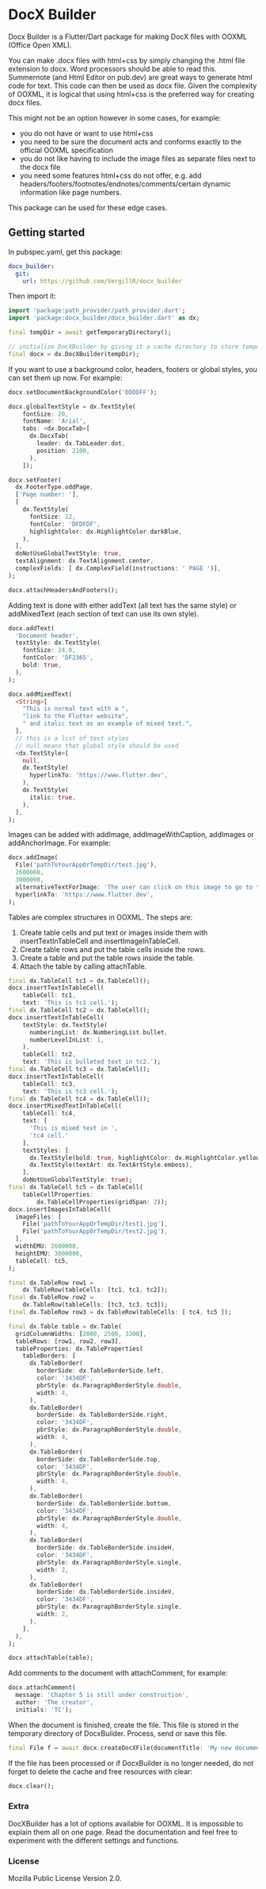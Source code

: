 # DocX Builder

Docx Builder is a Flutter/Dart package for making DocX files with OOXML (Office Open XML).

You can make .docx files with html+css by simply changing the .html file extension to docx. Word processors should be able to read this.
Summernote (and Html Editor on pub.dev) are great ways to generate html code for text. This code can then be used as docx file.
Given the complexity of OOXML, it is logical that using html+css is the preferred way for creating docx files.

This might not be an option however in some cases, for example:

- you do not have or want to use html+css
- you need to be sure the document acts and conforms exactly to the official OOXML specification
- you do not like having to include the image files as separate files next to the docx file
- you need some features html+css do not offer, e.g. add headers/footers/footnotes/endnotes/comments/certain dynamic information like page numbers.

This package can be used for these edge cases.

## Getting started

In pubspec.yaml, get this package:

```yaml
docx_builder:
  git:
    url: https://github.com/VergillR/docx_builder
```

Then import it:

```dart
import 'package:path_provider/path_provider.dart';
import 'package:docx_builder/docx_builder.dart' as dx;

final tempDir = await getTemporaryDirectory();

// initialize DocXBuilder by giving it a cache directory to store temporary files
final docx = dx.DocXBuilder(tempDir);
```

If you want to use a background color, headers, footers or global styles, you can set them up now. For example:

```dart
docx.setDocumentBackgroundColor('DDDDFF');

docx.globalTextStyle = dx.TextStyle(
    fontSize: 20,
    fontName: 'Arial',
    tabs: <dx.DocxTab>[
      dx.DocxTab(
        leader: dx.TabLeader.dot,
        position: 2100,
      ),
    ]);

docx.setFooter(
  dx.FooterType.oddPage,
  ['Page number: '],
  [
    dx.TextStyle(
      fontSize: 12,
      fontColor: 'DFDFDF',
      highlightColor: dx.HighlightColor.darkBlue,
    ),
  ],
  doNotUseGlobalTextStyle: true,
  textAlignment: dx.TextAlignment.center,
  complexFields: [ dx.ComplexField(instructions: ' PAGE ')],
);

docx.attachHeadersAndFooters();
```

Adding text is done with either addText (all text has the same style) or addMixedText (each section of text can use its own style).

```dart
docx.addText(
  'Document header',
  textStyle: dx.TextStyle(
    fontSize: 24.0,
    fontColor: 'DF2365',
    bold: true,
  ),
);

docx.addMixedText(
  <String>[
    "This is normal text with a ",
    "link to the Flutter website",
    " and italic text as an example of mixed text.",
  ],
  // this is a list of text styles
  // null means that global style should be used
  <dx.TextStyle>[
    null,
    dx.TextStyle(
      hyperlinkTo: 'https://www.flutter.dev',
    ),
    dx.TextStyle(
      italic: true,
    ),
  ],
);
```

Images can be added with addImage, addImageWithCaption, addImages or addAnchorImage. For example:

```dart
docx.addImage(
  File('pathToYourAppOrTempDir/test.jpg'),
  2600000,
  3000000,
  alternativeTextForImage: 'The user can click on this image to go to the Flutter website',
  hyperlinkTo: 'https://www.flutter.dev',
);
```

Tables are complex structures in OOXML. The steps are:

1. Create table cells and put text or images inside them with insertTextInTableCell and insertImageInTableCell.
2. Create table rows and put the table cells inside the rows.
3. Create a table and put the table rows inside the table.
4. Attach the table by calling attachTable.

```dart
final dx.TableCell tc1 = dx.TableCell();
docx.insertTextInTableCell(
    tableCell: tc1,
    text: 'This is tc1 cell.');
final dx.TableCell tc2 = dx.TableCell();
docx.insertTextInTableCell(
    textStyle: dx.TextStyle(
      numberingList: dx.NumberingList.bullet,
      numberLevelInList: 1,
    ),
    tableCell: tc2,
    text: 'This is bulleted text in tc2.');
final dx.TableCell tc3 = dx.TableCell();
docx.insertTextInTableCell(
    tableCell: tc3,
    text: 'This is tc3 cell.');
final dx.TableCell tc4 = dx.TableCell();
docx.insertMixedTextInTableCell(
    tableCell: tc4,
    text: [
      'This is mixed text in ',
      'tc4 cell.'
    ],
    textStyles: [
      dx.TextStyle(bold: true, highlightColor: dx.HighlightColor.yellow,),
      dx.TextStyle(textArt: dx.TextArtStyle.emboss),
    ],
    doNotUseGlobalTextStyle: true);
final dx.TableCell tc5 = dx.TableCell(
    tableCellProperties:
        dx.TableCellProperties(gridSpan: 2));
docx.insertImagesInTableCell(
  imageFiles: [
    File('pathToYourAppOrTempDir/test1.jpg'),
    File('pathToYourAppOrTempDir/test2.jpg'),
  ],
  widthEMU: 2600000,
  heightEMU: 3000000,
  tableCell: tc5,
);

final dx.TableRow row1 =
    dx.TableRow(tableCells: [tc1, tc1, tc2]);
final dx.TableRow row2 =
    dx.TableRow(tableCells: [tc3, tc3, tc3]);
final dx.TableRow row3 = dx.TableRow(tableCells: [ tc4, tc5 ]);

final dx.Table table = dx.Table(
  gridColumnWidths: [2000, 2500, 3300],
  tableRows: [row1, row2, row3],
  tableProperties: dx.TableProperties(
    tableBorders: [
      dx.TableBorder(
        borderSide: dx.TableBorderSide.left,
        color: '3434DF',
        pbrStyle: dx.ParagraphBorderStyle.double,
        width: 4,
      ),
      dx.TableBorder(
        borderSide: dx.TableBorderSide.right,
        color: '3434DF',
        pbrStyle: dx.ParagraphBorderStyle.double,
        width: 4,
      ),
      dx.TableBorder(
        borderSide: dx.TableBorderSide.top,
        color: '3434DF',
        pbrStyle: dx.ParagraphBorderStyle.double,
        width: 4,
      ),
      dx.TableBorder(
        borderSide: dx.TableBorderSide.bottom,
        color: '3434DF',
        pbrStyle: dx.ParagraphBorderStyle.double,
        width: 4,
      ),
      dx.TableBorder(
        borderSide: dx.TableBorderSide.insideH,
        color: '3434DF',
        pbrStyle: dx.ParagraphBorderStyle.single,
        width: 2,
      ),
      dx.TableBorder(
        borderSide: dx.TableBorderSide.insideV,
        color: '3434DF',
        pbrStyle: dx.ParagraphBorderStyle.single,
        width: 2,
      ),
    ],
  ),
);

docx.attachTable(table);
```

Add comments to the document with attachComment, for example:

```dart
docx.attachComment(
  message: 'Chapter 5 is still under construction',
  author: 'The creator',
  initials: 'TC');
```

When the document is finished, create the file. This file is stored in the temporary directory of DocxBuilder. Process, send or save this file.

```dart
final File f = await docx.createDocXFile(documentTitle: 'My new document', documentCreator: 'Me');
```

If the file has been processed or if DocxBuilder is no longer needed, do not forget to delete the cache and free resources with clear:

```dart
docx.clear();
```

### Extra

DocXBuilder has a lot of options available for OOXML. It is impossible to explain them all on one page. Read the documentation and feel free to experiment with the different settings and functions.

### License

Mozilla Public License Version 2.0.
